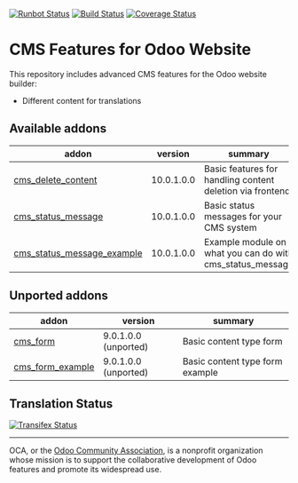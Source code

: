 [![Runbot Status](https://runbot.odoo-community.org/runbot/badge/flat/225/10.0.svg)](https://runbot.odoo-community.org/runbot/repo/github-com-oca-website-cms-225)
[![Build Status](https://travis-ci.org/OCA/website-cms.svg?branch=10.0)](https://travis-ci.org/OCA/website-cms)
[![Coverage Status](https://coveralls.io/repos/OCA/website-cms/badge.svg?branch=10.0&service=github)](https://coveralls.io/github/OCA/website-cms?branch=10.0)

CMS Features for Odoo Website
=============================

This repository includes advanced CMS features for the Odoo website builder:

* Different content for translations

[//]: # (addons)

Available addons
----------------
addon | version | summary
--- | --- | ---
[cms_delete_content](cms_delete_content/) | 10.0.1.0.0 | Basic features for handling content deletion via frontend.
[cms_status_message](cms_status_message/) | 10.0.1.0.0 | Basic status messages for your CMS system
[cms_status_message_example](cms_status_message_example/) | 10.0.1.0.0 | Example module on what you can do with cms_status_message


Unported addons
---------------
addon | version | summary
--- | --- | ---
[cms_form](cms_form/) | 9.0.1.0.0 (unported) | Basic content type form
[cms_form_example](cms_form_example/) | 9.0.1.0.0 (unported) | Basic content type form example

[//]: # (end addons)

Translation Status
------------------
[![Transifex Status](https://www.transifex.com/projects/p/OCA-website-cms-10-0/chart/image_png)](https://www.transifex.com/projects/p/${ORG_NAME}-website-cms-website-cms)

----

OCA, or the [Odoo Community Association](http://odoo-community.org/), is a nonprofit organization whose
mission is to support the collaborative development of Odoo features and
promote its widespread use.
